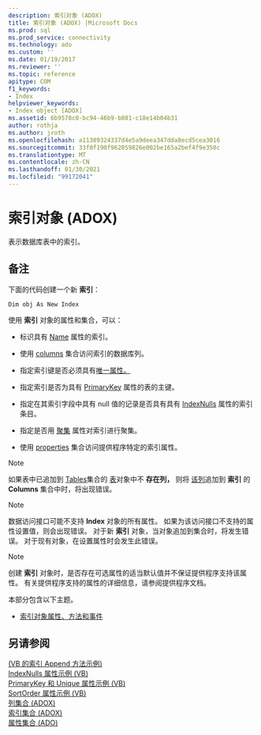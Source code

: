 ```yaml
---
description: 索引对象 (ADOX)
title: 索引对象 (ADOX) |Microsoft Docs
ms.prod: sql
ms.prod_service: connectivity
ms.technology: ado
ms.custom: ''
ms.date: 01/19/2017
ms.reviewer: ''
ms.topic: reference
apitype: COM
f1_keywords:
- Index
helpviewer_keywords:
- Index object [ADOX]
ms.assetid: 6b9578c0-bc94-46b9-b801-c18e14b04b31
author: rothja
ms.author: jroth
ms.openlocfilehash: a11389324337d4e5a9deea347dda8ecd5cea3016
ms.sourcegitcommit: 33f0f190f962059826e002be165a2bef4f9e350c
ms.translationtype: MT
ms.contentlocale: zh-CN
ms.lasthandoff: 01/30/2021
ms.locfileid: "99172041"
---
```

# <a name="index-object-adox"></a>索引对象 (ADOX)
表示数据库表中的索引。  
  
## <a name="remarks"></a>备注  
 下面的代码创建一个新 **索引**：  
  
```  
Dim obj As New Index  
```  
  
 使用 **索引** 对象的属性和集合，可以：  
  
-   标识具有 [Name](./name-property-adox.md) 属性的索引。  
  
-   使用 [columns](./columns-collection-adox.md) 集合访问索引的数据库列。  
  
-   指定索引键是否必须具有[唯一属性。](./unique-property-adox.md)  
  
-   指定索引是否为具有 [PrimaryKey](./primarykey-property-adox.md) 属性的表的主键。  
  
-   指定在其索引字段中具有 null 值的记录是否具有具有 [IndexNulls](./indexnulls-property-adox.md) 属性的索引条目。  
  
-   指定是否用 [聚集](./clustered-property-adox.md) 属性对索引进行聚集。  
  
-   使用 [properties](../ado-api/properties-collection-ado.md) 集合访问提供程序特定的索引属性。  
  
> [!NOTE]
>  如果表中已追加到 [Tables](./tables-collection-adox.md)集合的 [表](./table-object-adox.md)对象中不 **存在列，** 则将 [该列](./column-object-adox.md)追加到 **索引** 的 **Columns** 集合中时，将出现错误。  
  
> [!NOTE]
>  数据访问接口可能不支持 **Index** 对象的所有属性。 如果为该访问接口不支持的属性设置值，则会出现错误。 对于新 **索引** 对象，当对象追加到集合时，将发生错误。 对于现有对象，在设置属性时会发生此错误。  
  
> [!NOTE]
>  创建 **索引** 对象时，是否存在可选属性的适当默认值并不保证提供程序支持该属性。 有关提供程序支持的属性的详细信息，请参阅提供程序文档。  
  
 本部分包含以下主题。  
  
-   [索引对象属性、方法和事件](./index-object-properties-methods-and-events.md)  
  
## <a name="see-also"></a>另请参阅  
 [ (VB 的索引 Append 方法示例) ](./indexes-append-method-example-vb.md)   
 [IndexNulls 属性示例 (VB) ](./indexnulls-property-example-vb.md)   
 [PrimaryKey 和 Unique 属性示例 (VB) ](./primarykey-and-unique-properties-example-vb.md)   
 [SortOrder 属性示例 (VB) ](./sortorder-property-example-vb.md)   
 [列集合 (ADOX) ](./columns-collection-adox.md)   
 [索引集合 (ADOX) ](./indexes-collection-adox.md)   
 [属性集合 (ADO)](../ado-api/properties-collection-ado.md)